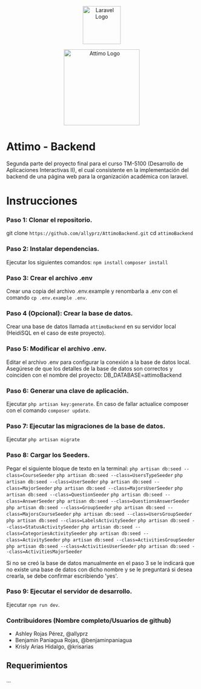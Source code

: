 
<p align="center"><a href="https://laravel.com" target="_blank"><img src="https://raw.githubusercontent.com/laravel/art/master/logo-lockup/5%20SVG/2%20CMYK/1%20Full%20Color/laravel-logolockup-cmyk-red.svg" width="100" alt="Laravel Logo"></a></p>

<p align="center"><a href="https://laravel.com" target="_blank"><img src="https://i.ibb.co/YcMWk7F/attimo.png" width="200" alt="Attimo Logo"></a></p>

# Attimo - Backend

Segunda parte del proyecto final para el curso TM-5100 (Desarrollo de Aplicaciones Interactivas II), el cual consistente en la implementación del backend de una página web para la organización académica con laravel. 

# Instrucciones

### Paso 1: Clonar el repositorio.
git clone `https://github.com/allyprz/AttimoBackend.git`
cd `attimoBackend`

### Paso 2: Instalar dependencias.
Ejecutar los siguientes comandos:
`npm install`
`composer install`

### Paso 3: Crear el archivo .env
Crear una copia del archivo .env.example y renombarla a .env con el comando `cp .env.example .env`.

### Paso 4 (Opcional): Crear la base de datos.
Crear una base de datos llamada `attimoBackend` en su servidor local (HeidiSQL en el caso de este proyecto).

### Paso 5: Modificar el archivo .env.
Editar el archivo .env para configurar la conexión a la base de datos local. Asegúrese de que los detalles de la base de datos son correctos y coinciden con el nombre del proyecto:
DB_DATABASE=attimoBackend

### Paso 6: Generar una clave de aplicación.
Ejecutar `php artisan key:generate`. En caso de fallar actualice composer con el comando `composer update`.

### Paso 7: Ejecutar las migraciones de la base de datos.
Ejecutar `php artisan migrate`

### Paso 8: Cargar los Seeders.
Pegar el siguiente bloque de texto en la terminal:
`php artisan db:seed --class=CourseSeeder`
`php artisan db:seed --class=UsersTypeSeeder`
`php artisan db:seed --class=UserSeeder`
`php artisan db:seed --class=MajorSeeder`
`php artisan db:seed --class=MajorsUserSeeder`
`php artisan db:seed --class=QuestionSeeder`
`php artisan db:seed --class=AnswerSeeder`
`php artisan db:seed --class=QuestionsAnswerSeeder`
`php artisan db:seed --class=GroupSeeder`
`php artisan db:seed --class=MajorsCourseSeeder`
`php artisan db:seed --class=UsersGroupSeeder`
`php artisan db:seed --class=LabelsActivitySeeder`
`php artisan db:seed --class=StatusActivitySeeder`
`php artisan db:seed --class=CategoriesActivitySeeder`
`php artisan db:seed --class=ActivitySeeder`
`php artisan db:seed --class=ActivitiesGroupSeeder`
`php artisan db:seed --class=ActivitiesUserSeeder`
`php artisan db:seed --class=ActivitiesMajorSeeder`

Si no se creó la base de datos manualmente en el paso 3 se le indicará que no existe una base de datos con dicho nombre y se le preguntará si desea crearla, se debe confirmar escribiendo 'yes'.

<!-- Copiar y pegar en la terminal:
php artisan db:seed --class=CourseSeeder
php artisan db:seed --class=UsersTypeSeeder
php artisan db:seed --class=UserSeeder
php artisan db:seed --class=MajorSeeder
php artisan db:seed --class=MajorsUserSeeder
php artisan db:seed --class=QuestionSeeder
php artisan db:seed --class=AnswerSeeder
php artisan db:seed --class=QuestionsAnswerSeeder
php artisan db:seed --class=GroupSeeder
php artisan db:seed --class=MajorsCourseSeeder
php artisan db:seed --class=UsersGroupSeeder
php artisan db:seed --class=LabelsActivitySeeder
php artisan db:seed --class=StatusActivitySeeder
php artisan db:seed --class=CategoriesActivitySeeder
php artisan db:seed --class=ActivitySeeder
php artisan db:seed --class=ActivitiesGroupSeeder
php artisan db:seed --class=ActivitiesUserSeeder
php artisan db:seed --class=ActivitiesMajorSeeder
 -->

### Paso 9: Ejecutar el servidor de desarrollo.
Ejecutar `npm run dev`.

### Contribuidores (Nombre completo/Usuarios de github)
* Ashley Rojas Pérez, @allyprz
* Benjamin Paniagua Rojas, @benjaminpaniagua
* Krisly Arias Hidalgo, @krisarias

## Requerimientos

...

